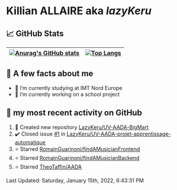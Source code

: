 # **Killian ALLAIRE** aka _lazyKeru_

## 📈 GitHub Stats

| [![Anurag's GitHub stats](https://github-readme-stats.vercel.app/api?username=LazyKeru&theme=graywhite&show_icons=true)](https://github.com/anuraghazra/github-readme-stats) | [![Top Langs](https://github-readme-stats.vercel.app/api/top-langs/?username=LazyKeru)](https://github.com/anuraghazra/github-readme-stats)  
|---|---|

## 📣 A few facts about me

- 🌱 I’m currently studying at IMT Nord Europe
- 🔭 I’m currently working on a school project

## 🌱 my most recent activity on GitHub

<!--RECENT_ACTIVITY:start-->
1. 📔 Created new repository [LazyKeru/UV-AADA-BigMart](https://github.com/LazyKeru/UV-AADA-BigMart)
2. ✔️ Closed issue [#1](https://github.com/LazyKeru/UV-AADA-projet-apprentissage-automatique/issues/1) in [LazyKeru/UV-AADA-projet-apprentissage-automatique](https://github.com/LazyKeru/UV-AADA-projet-apprentissage-automatique)
3. ⭐ Starred [RomainGuarinoni/findAMusicianFrontend](https://github.com/RomainGuarinoni/findAMusicianFrontend)
4. ⭐ Starred [RomainGuarinoni/findAMusicianBackend](https://github.com/RomainGuarinoni/findAMusicianBackend)
5. ⭐ Starred [TheoTaffin/AADA](https://github.com/TheoTaffin/AADA)
<!--RECENT_ACTIVITY:end-->

<!--RECENT_ACTIVITY:last_update-->
Last Updated: Saturday, January 15th, 2022, 6:43:31 PM
<!--RECENT_ACTIVITY:last_update_end-->


<!--
**LazyKeru/LazyKeru** is a ✨ _special_ ✨ repository because its `README.md` (this file) appears on your GitHub profile.

Here are some ideas to get you started:

- 🔭 I’m currently working on ...
- 🌱 I’m currently learning ...
- 👯 I’m looking to collaborate on ...
- 🤔 I’m looking for help with ...
- 💬 Ask me about ...
- 📫 How to reach me: ...
- 😄 Pronouns: ...
- ⚡ Fun fact: ...
-->
